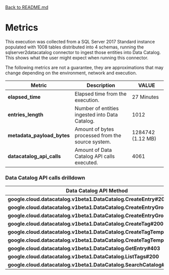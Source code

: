 [Back to README.md](../README.md)

# Metrics

This execution was collected from a SQL Server 2017 Standard instance populated with 1008 tables distributed into 4 schemas, running the sqlserver2datacatalog connector to ingest
those entities into Data Catalog. This shows what the user might expect when running this connector.

The following metrics are not a guarantee, they are approximations that may change depending on the environment, network and execution.


| Metric                     | Description                                       | VALUE             |
| ---                        | ---                                               | ---               |
| **elapsed_time**           | Elapsed time from the execution.                  | 27 Minutes        |
| **entries_length**         | Number of entities ingested into Data Catalog.    | 1012              |
| **metadata_payload_bytes** | Amount of bytes processed from the source system. | 1284742 (1.12 MB) |
| **datacatalog_api_calls**  | Amount of Data Catalog API calls executed.        | 4061              |



### Data Catalog API calls drilldown

| Data Catalog API Method                                                 | Calls |
| ---                                                                     | ---   | 
| **google.cloud.datacatalog.v1beta1.DataCatalog.CreateEntry#200**        | 1012  | 
| **google.cloud.datacatalog.v1beta1.DataCatalog.CreateEntryGroup#200**   | 1     |
| **google.cloud.datacatalog.v1beta1.DataCatalog.CreateEntryGroup#409**   | 3     |  
| **google.cloud.datacatalog.v1beta1.DataCatalog.CreateTag#200**          | 1012  |
| **google.cloud.datacatalog.v1beta1.DataCatalog.CreateTagTemplate#200**  | 2     |
| **google.cloud.datacatalog.v1beta1.DataCatalog.CreateTagTemplate#409**  | 6     |
| **google.cloud.datacatalog.v1beta1.DataCatalog.GetEntry#403**           | 1012  | 
| **google.cloud.datacatalog.v1beta1.DataCatalog.ListTags#200**           | 1012  | 
| **google.cloud.datacatalog.v1beta1.DataCatalog.SearchCatalog#200**      | 1     |  
